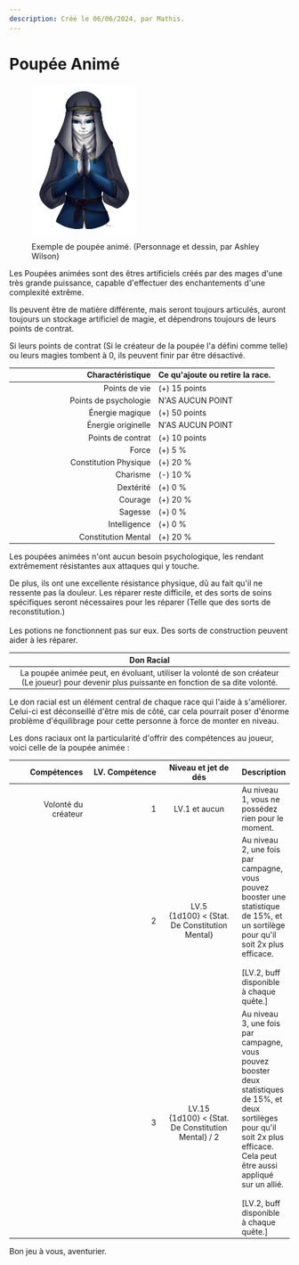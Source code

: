 ```yaml
---
description: Créé le 06/06/2024, par Mathis.
---
```


# Poupée Animé

<figure><img src="../../../../.gitbook/assets/unnamed.png" alt="" width="188"><figcaption><p>Exemple de poupée animé. (Personnage et dessin, par Ashley Wilson)</p></figcaption></figure>

Les Poupées animées sont des êtres artificiels créés par des mages d'une très grande puissance, capable d'effectuer des enchantements d'une complexité extrême.

Ils peuvent être de matière différente, mais seront toujours articulés, auront toujours un stockage artificiel de magie, et dépendrons toujours de leurs points de contrat.

Si leurs points de contrat (Si le créateur de la poupée l'a défini comme telle) ou leurs magies tombent à 0, ils peuvent finir par être désactivé.

<table><thead><tr><th width="247" align="right">Charactéristique</th><th>Ce qu'ajoute ou retire la race.</th></tr></thead><tbody><tr><td align="right">Points de vie</td><td>(+) 15 points</td></tr><tr><td align="right">Points de psychologie</td><td>N'AS AUCUN POINT</td></tr><tr><td align="right">Énergie magique</td><td>(+) 50 points</td></tr><tr><td align="right">Énergie originelle</td><td>N'AS AUCUN POINT</td></tr><tr><td align="right">Points de contrat</td><td>(+) 10 points</td></tr><tr><td align="right">Force</td><td>(+) 5 %</td></tr><tr><td align="right">Constitution Physique</td><td>(+) 20 %</td></tr><tr><td align="right">Charisme</td><td>(-) 10 %</td></tr><tr><td align="right">Dextérité</td><td>(+) 0 %</td></tr><tr><td align="right">Courage</td><td>(+) 20 %</td></tr><tr><td align="right">Sagesse</td><td>(+) 0 %</td></tr><tr><td align="right">Intelligence</td><td>(+) 0 %</td></tr><tr><td align="right">Constitution Mental</td><td>(+) 20 %</td></tr></tbody></table>

Les poupées animées n'ont aucun besoin psychologique, les rendant extrêmement résistantes aux attaques qui y touche.

De plus, ils ont une excellente résistance physique, dû au fait qu'il ne ressente pas la douleur. Les réparer reste difficile, et des sorts de soins spécifiques seront nécessaires pour les réparer (Telle que des sorts de reconstitution.)\
\
Les potions ne fonctionnent pas sur eux. Des sorts de construction peuvent aider à les réparer.

|                                                                    Don Racial                                                                   |
| :---------------------------------------------------------------------------------------------------------------------------------------------: |
| La poupée animée peut, en évoluant, utiliser la volonté de son créateur (Le joueur) pour devenir plus puissante en fonction de sa dite volonté. |

Le don racial est un élément central de chaque race qui l'aide à s'améliorer. Celui-ci est déconseillé d'être mis de côté, car cela pourrait poser d'énorme problème d'équilibrage pour cette personne à force de monter en niveau.

Les dons raciaux ont la particularité d'offrir des compétences au joueur, voici celle de la poupée animée :

<table><thead><tr><th width="160" align="right">Compétences</th><th width="153" align="right">LV. Compétence</th><th width="179" align="center">Niveau et jet de dés</th><th>Description</th></tr></thead><tbody><tr><td align="right">Volonté du créateur</td><td align="right">1</td><td align="center">LV.1 et aucun</td><td>Au niveau 1, vous ne possédez rien pour le moment.</td></tr><tr><td align="right"></td><td align="right">2</td><td align="center">LV.5<br>{1d100} &#x3C; {Stat. De Constitution Mental}</td><td>Au niveau 2, une fois par campagne, vous pouvez booster une statistique de 15%, et un sortilège pour qu'il soit 2x plus efficace.<br><br>[LV.2, buff disponible à chaque quête.]</td></tr><tr><td align="right"></td><td align="right">3</td><td align="center">LV.15<br>{1d100} &#x3C; {Stat. De Constitution Mental} / 2</td><td>Au niveau 3, une fois par campagne, vous pouvez booster deux statistiques de 15%, et deux sortilèges pour qu'il soit 2x plus efficace. Cela peut être aussi appliqué sur un allié.<br><br>[LV.2, buff disponible à chaque quête.]</td></tr></tbody></table>



Bon jeu à vous, aventurier.
